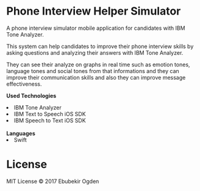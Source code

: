 <h1>Phone Interview Helper Simulator </h1>

A phone interview simulator mobile application for candidates with IBM Tone Analyzer.

This system can help candidates to improve their phone interview skills by asking questions and analyzing their answers with IBM Tone Analyzer. 

They can see their analyze on graphs in real time such as emotion tones, language tones and social tones from that informations and they can improve their communication skills and also they can improve message effectiveness.

<b> Used Technologies </b>
<li> IBM Tone Analyzer </li>
<li> IBM Text to Speech iOS SDK </li>
<li> IBM Speech to Text iOS SDK</li>
<br>
<b> Languages </b><br>
<li> Swift </li>

<h1>License</h1>
MIT License © 2017 Ebubekir Ogden



